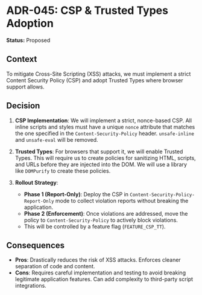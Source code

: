 
# ADR-045: CSP & Trusted Types Adoption

**Status:** Proposed

## Context

To mitigate Cross-Site Scripting (XSS) attacks, we must implement a strict Content Security Policy (CSP) and adopt Trusted Types where browser support allows.

## Decision

1.  **CSP Implementation**: We will implement a strict, nonce-based CSP. All inline scripts and styles must have a unique `nonce` attribute that matches the one specified in the `Content-Security-Policy` header. `unsafe-inline` and `unsafe-eval` will be removed.

2.  **Trusted Types**: For browsers that support it, we will enable Trusted Types. This will require us to create policies for sanitizing HTML, scripts, and URLs before they are injected into the DOM. We will use a library like `DOMPurify` to create these policies.

3.  **Rollout Strategy**:
    *   **Phase 1 (Report-Only)**: Deploy the CSP in `Content-Security-Policy-Report-Only` mode to collect violation reports without breaking the application.
    *   **Phase 2 (Enforcement)**: Once violations are addressed, move the policy to `Content-Security-Policy` to actively block violations.
    *   This will be controlled by a feature flag (`FEATURE_CSP_TT`).

## Consequences

- **Pros**: Drastically reduces the risk of XSS attacks. Enforces cleaner separation of code and content.
- **Cons**: Requires careful implementation and testing to avoid breaking legitimate application features. Can add complexity to third-party script integrations.
